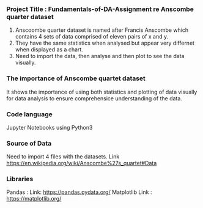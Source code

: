 ### Project Title : Fundamentals-of-DA-Assignment re Anscombe quarter dataset
1. Anscoombe quarter dataset is named after Francis Anscombe which contains 4 sets of data comprised of eleven pairs of x and y.
2. They have the same statistics when analysed but appear very differnet when displayed as a chart.
3. Need to import the data, then analyse and then plot to see the data visually.

### The importance of Anscombe quartet dataset
It shows the importance of using both statistics and plotting of data visually for data analysis to ensure comprehensice understanding of the data.

### Code language
Jupyter Notebooks using Python3

### Source of Data
Need to import 4 files with the datasets. Link https://en.wikipedia.org/wiki/Anscombe%27s_quartet#Data

### Libraries
Pandas : Link: https://pandas.pydata.org/
Matplotlib Link : https://matplotlib.org/
